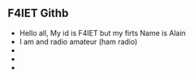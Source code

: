 ## F4IET Githb

- Hello all, My id is F4IET but my firts Name is Alain
- I am and radio amateur (ham radio)
- 
- 
- 

<!---
F4IET/F4IET is a ✨ special ✨ repository because its `README.md` (this file) appears on your GitHub profile.
You can click the Preview link to take a look at your changes.
--->
